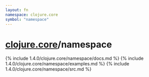```yaml
---
layout: fn
namespace: clojure.core
symbol: "namespace"
---
```


# [clojure.core](../)/namespace

{% include 1.4.0/clojure.core/namespace/docs.md %}
{% include 1.4.0/clojure.core/namespace/examples.md %}
{% include 1.4.0/clojure.core/namespace/src.md %}

